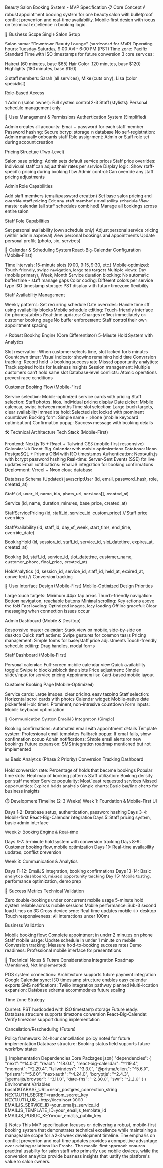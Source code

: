 Beauty Salon Booking System - MVP Specification
📋 Core Concept
A robust appointment booking system for one beauty salon with bulletproof conflict prevention and real-time availability. Mobile-first design with focus on technical excellence in booking logic.

🏪 Business Scope
Single Salon Setup

Salon name: "Downtown Beauty Lounge" (hardcoded for MVP)
Operating hours: Tuesday-Saturday, 9:00 AM - 6:00 PM (PST)
Time zone: Pacific Standard Time with ISO timestamps for future conversion
3 core services:

Haircut (60 minutes, base $65)
Hair Color (120 minutes, base $120)
Highlights (180 minutes, base $150)

3 staff members: Sarah (all services), Mike (cuts only), Lisa (color specialist)

Role-Based Access

1 Admin (salon owner): Full system control
2-3 Staff (stylists): Personal schedule management only

👥 User Management & Permissions
Authentication System (Simplified)

Admin creates all accounts: Email + password for each staff member
Password hashing: Secure bcrypt storage in database
No self-registration: Admin manually onboards staff
Role assignment: Admin or Staff role set during account creation

Pricing Structure (Two-Level)

Salon base pricing: Admin sets default service prices
Staff price overrides: Individual staff can adjust their rates per service
Display logic: Show staff-specific pricing during booking flow
Admin control: Can override any staff pricing adjustments

Admin Role Capabilities

Add staff members (email/password creation)
Set base salon pricing and override staff pricing
Edit any staff member's availability schedule
View master calendar (all staff schedules combined)
Manage all bookings across entire salon

Staff Role Capabilities

Set personal availability (own schedule only)
Adjust personal service pricing (within admin approval)
View personal bookings and appointments
Update personal profile (photo, bio, services)

📅 Calendar & Scheduling System
React-Big-Calendar Configuration (Mobile-First)

Time intervals: 15-minute slots (9:00, 9:15, 9:30, etc.)
Mobile-optimized: Touch-friendly, swipe navigation, large tap targets
Multiple views: Day (mobile primary), Week, Month
Service duration blocking: No automatic buffer time - staff manage gaps
Color coding: Different colors per service type
ISO timestamp storage: PST display with future timezone flexibility

Staff Availability Management

Weekly patterns: Set recurring schedule
Date overrides: Handle time off using availability blocks
Mobile schedule editing: Touch-friendly interface for phones/tablets
Real-time updates: Changes reflect immediately on customer booking page
No buffer enforcement: Staff control their own appointment spacing

⚡ Robust Booking Engine (Core Differentiator)
5-Minute Hold System with Analytics

Slot reservation: When customer selects time, slot locked for 5 minutes
Countdown timer: Visual indicator showing remaining hold time
Conversion tracking: Record hold → booking success rate
Missed opportunity analytics: Track expired holds for business insights
Session management: Multiple customers can't hold same slot
Database-level conflicts: Atomic operations prevent race conditions

Customer Booking Flow (Mobile-First)

Service selection: Mobile-optimized service cards with pricing
Staff selection: Staff photos, bios, individual pricing display
Date picker: Mobile calendar, swipe between months
Time slot selection: Large touch targets, clear availability
Immediate hold: Selected slot locked with prominent countdown
Booking form: Simple name + phone (mobile keyboard optimization)
Confirmation popup: Success message with booking details

🛠️ Technical Architecture
Tech Stack (Mobile-First)

Frontend: Next.js 15 + React + Tailwind CSS (mobile-first responsive)
Calendar UI: React-Big-Calendar with mobile optimizations
Database: Neon PostgreSQL + Prisma ORM with ISO timestamps
Authentication: NextAuth.js with bcrypt password hashing
Real-time: Server-Sent Events (SSE) for live updates
Email notifications: EmailJS integration for booking confirmations
Deployment: Vercel + Neon cloud database

Database Schema (Updated)
javascriptUser (id, email, password_hash, role, created_at)

Staff (id, user_id, name, bio, photo_url, services[], created_at)

Service (id, name, duration_minutes, base_price, created_at)

StaffServicePricing (id, staff_id, service_id, custom_price) // Staff price overrides

StaffAvailability (id, staff_id, day_of_week, start_time, end_time, override_date)

BookingHold (id, session_id, staff_id, service_id, slot_datetime, expires_at, created_at)

Booking (id, staff_id, service_id, slot_datetime, customer_name, customer_phone, final_price, created_at)

HoldAnalytics (id, session_id, service_id, staff_id, held_at, expired_at, converted) // Conversion tracking

📱 User Interface Design (Mobile-First)
Mobile-Optimized Design Priorities

Large touch targets: Minimum 44px tap areas
Thumb-friendly navigation: Bottom navigation, reachable buttons
Minimal scrolling: Key actions above the fold
Fast loading: Optimized images, lazy loading
Offline graceful: Clear messaging when connection issues occur

Admin Dashboard (Mobile & Desktop)

Responsive master calendar: Stack view on mobile, side-by-side on desktop
Quick staff actions: Swipe gestures for common tasks
Pricing management: Simple forms for base/staff price adjustments
Touch-friendly schedule editing: Drag handles, modal forms

Staff Dashboard (Mobile-First)

Personal calendar: Full-screen mobile calendar view
Quick availability toggle: Swipe to block/unblock time slots
Price adjustment: Simple slider/input for service pricing
Appointment list: Card-based mobile layout

Customer Booking Page (Mobile-Optimized)

Service cards: Large images, clear pricing, easy tapping
Staff selection: Horizontal scroll cards with photos
Calendar widget: Mobile-native date picker feel
Hold timer: Prominent, non-intrusive countdown
Form inputs: Mobile keyboard optimization

📧 Communication System
EmailJS Integration (Simple)

Booking confirmations: Automated email with appointment details
Template system: Professional email templates
Fallback popup: If email fails, show confirmation popup
Admin notifications: Simple email alerts for new bookings
Future expansion: SMS integration roadmap mentioned but not implemented

📊 Basic Analytics (Phase 2 Priority)
Conversion Tracking Dashboard

Hold conversion rate: Percentage of holds that become bookings
Popular time slots: Heat map of booking patterns
Staff utilization: Booking density per staff member
Service popularity: Most/least requested services
Missed opportunities: Expired holds analysis
Simple charts: Basic bar/line charts for business insights

⏱️ Development Timeline (2-3 Weeks)
Week 1: Foundation & Mobile-First UI

Days 1-2: Database setup, authentication, password hashing
Days 3-4: Mobile-first React-Big-Calendar integration
Days 5: Staff pricing system, basic admin interface

Week 2: Booking Engine & Real-time

Days 6-7: 5-minute hold system with conversion tracking
Days 8-9: Customer booking flow, mobile optimization
Days 10: Real-time availability updates, conflict prevention

Week 3: Communication & Analytics

Days 11-12: EmailJS integration, booking confirmations
Days 13-14: Basic analytics dashboard, missed opportunity tracking
Day 15: Mobile testing, performance optimization, demo prep

🎯 Success Metrics
Technical Validation

Zero double-bookings under concurrent mobile usage
5-minute hold system reliable across mobile sessions
Mobile performance: Sub-3 second load times on 3G
Cross-device sync: Real-time updates mobile ↔ desktop
Touch responsiveness: All interactions under 100ms

Business Validation

Mobile booking flow: Complete appointment in under 2 minutes on phone
Staff mobile usage: Update schedule in under 1 minute on mobile
Conversion tracking: Measure hold-to-booking success rates
Demo readiness: Professional mobile interface for presentations

🚀 Technical Notes & Future Considerations
Integration Roadmap (Mentioned, Not Implemented)

POS system connections: Architecture supports future payment integration
Google Calendar sync: ISO timestamp structure enables easy calendar exports
SMS notifications: Twilio integration pathway planned
Multi-location expansion: Database schema accommodates future scaling

Time Zone Strategy

Current: PST hardcoded with ISO timestamp storage
Future ready: Database structure supports timezone conversion
React-Big-Calendar: Verify timezone support during implementation

Cancellation/Rescheduling (Future)

Policy framework: 24-hour cancellation policy noted for future implementation
Database structure: Booking status field supports future workflow states

🔧 Implementation Dependencies
Core Packages
json{
"dependencies": {
"next": "^14.0.0",
"react": "^18.0.0",
"react-big-calendar": "^1.19.4",
"moment": "^2.29.4",
"tailwindcss": "^3.3.0",
"@prisma/client": "^5.6.0",
"prisma": "^5.6.0",
"next-auth": "^4.24.0",
"bcryptjs": "^2.4.3",
"@emailjs/browser": "^3.11.0",
"date-fns": "^2.30.0",
"swr": "^2.2.0"
}
}
Environment Variables
bashDATABASE_URL=neon_postgres_connection_string
NEXTAUTH_SECRET=random_secret_key
NEXTAUTH_URL=http://localhost:3000
EMAILJS_SERVICE_ID=your_emailjs_service_id
EMAILJS_TEMPLATE_ID=your_emailjs_template_id
EMAILJS_PUBLIC_KEY=your_emailjs_public_key

📝 Notes
This MVP specification focuses on delivering a robust, mobile-first booking system that demonstrates technical excellence while maintaining a manageable scope for a 2-3 week development timeline. The emphasis on conflict prevention and real-time updates provides a competitive advantage over existing solutions like Fresha.
The mobile-first approach ensures practical usability for salon staff who primarily use mobile devices, while the conversion analytics provide business insights that justify the platform's value to salon owners.
